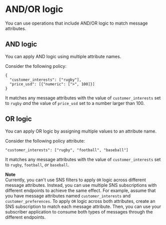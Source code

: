 # AND/OR logic<a name="and-or-logic"></a>

You can use operations that include AND/OR logic to match message attributes\.

## AND logic<a name="and-logic"></a>

You can apply AND logic using multiple attribute names\.

Consider the following policy:

```
{
  "customer_interests": ["rugby"],
  "price_usd": [{"numeric": [">", 100]}]
}
```

It matches any message attributes with the value of `customer_interests` set to `rugby` *and* the value of `price_usd` set to a number larger than 100\.

## OR logic<a name="or-logic"></a>

You can apply OR logic by assigning multiple values to an attribute name\.

Consider the following policy attribute:

```
"customer_interests": ["rugby", "football", "baseball"]
```

It matches any message attributes with the value of `customer_interests` set to `rugby`, `football`, *or* `baseball`\.

**Note**  
Currently, you can't use SNS filters to apply `OR` logic across different message attributes\. Instead, you can use multiple SNS subscriptions with different endpoints to achieve the same effect\. For example, assume that you have message attributes named `customer_interests` and `customer_preferences`\. To apply `OR` logic across both attributes, create an SNS subscription to match each message attribute\. Then, you can use your subscriber application to consume both types of messages through the different endpoints\. 